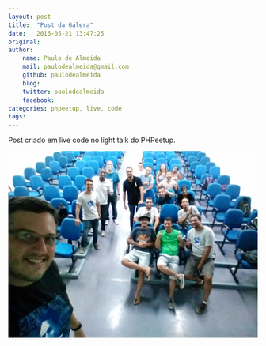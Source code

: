 ```yaml
---
layout: post
title:  "Post da Galera"
date:   2016-05-21 13:47:25
original:                           
author: 
    name: Paulo de Almeida
    mail: paulodealmeida@gmail.com
    github: paulodealmeida
    blog:                
    twitter: paulodealmeida
    facebook:              
categories: phpeetup, live, code
tags:                      
---
```


Post criado em live code no light talk do PHPeetup.

![Galera](/assets/posts/2016/05/galera.jpg)